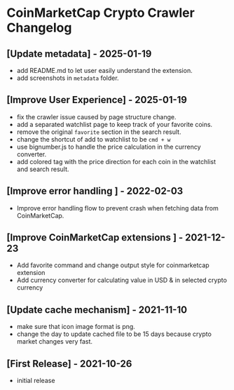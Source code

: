 # CoinMarketCap Crypto Crawler Changelog

## [Update metadata] - 2025-01-19

- add README.md to let user easily understand the extension.
- add screenshots in `metadata` folder.

## [Improve User Experience] - 2025-01-19

- fix the crawler issue caused by page structure change.
- add a separated watchlist page to keep track of your favorite coins.
- remove the original `favorite` section in the search result.
- change the shortcut of add to watchlist to be `cmd + w`
- use bignumber.js to handle the price calculation in the currency converter.
- add colored tag with the price direction for each coin in the watchlist and search result.

## [Improve error handling ] - 2022-02-03

- Improve error handling flow to prevent crash when fetching data from CoinMarketCap.

## [Improve CoinMarketCap extensions ] - 2021-12-23

- Add favorite command and change output style for coinmarketcap extension
- Add currency converter for calculating value in USD & in selected crypto currency

## [Update cache mechanism] - 2021-11-10

- make sure that icon image format is png.
- change the day to update cached file to be 15 days because crypto market changes very fast.

## [First Release] - 2021-10-26

- initial release
